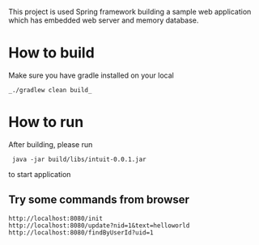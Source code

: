 This project is used Spring framework building a sample web application which has embedded web server and memory database.
# How to build
Make sure you have gradle installed on your local
```
_./gradlew clean build_ 
```
# How to run
After building, please run
```
 java -jar build/libs/intuit-0.0.1.jar
```
to start application

## Try some commands from browser
```
http://localhost:8080/init
http://localhost:8080/update?nid=1&text=helloworld
http://localhost:8080/findByUserId?uid=1

```